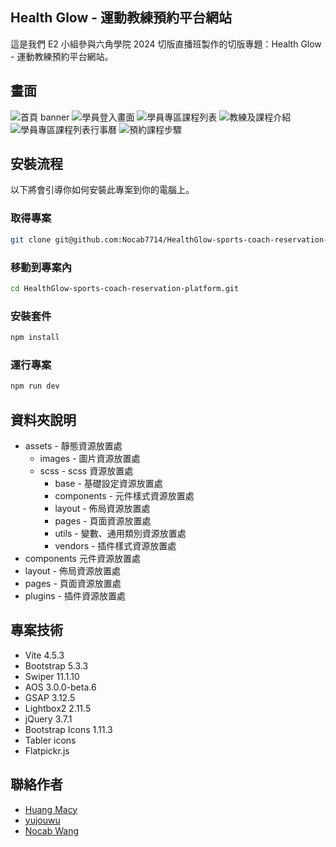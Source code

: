 ## Health Glow - 運動教練預約平台網站

這是我們 E2 小組參與六角學院 2024 切版直播班製作的切版專題：Health Glow - 運動教練預約平台網站。

## 畫面

![首頁 banner ](https://raw.githubusercontent.com/Nocab7714/HealthGlow-sports-coach-reservation-platform/refs/heads/feature/bacon/assets/images/read-me/readme-img-01.png)
![學員登入畫面 ](https://raw.githubusercontent.com/Nocab7714/HealthGlow-sports-coach-reservation-platform/refs/heads/feature/bacon/assets/images/read-me/readme-img-02.png)
![學員專區課程列表 ](https://raw.githubusercontent.com/Nocab7714/HealthGlow-sports-coach-reservation-platform/refs/heads/feature/bacon/assets/images/read-me/readme-img-03.png)
![教練及課程介紹 ](https://raw.githubusercontent.com/Nocab7714/HealthGlow-sports-coach-reservation-platform/refs/heads/feature/bacon/assets/images/read-me/readme-img-04.png)
![學員專區課程列表行事曆 ](https://raw.githubusercontent.com/Nocab7714/HealthGlow-sports-coach-reservation-platform/refs/heads/feature/bacon/assets/images/read-me/readme-img-05.png)
![預約課程步驟 ](https://raw.githubusercontent.com/Nocab7714/HealthGlow-sports-coach-reservation-platform/refs/heads/feature/bacon/assets/images/read-me/readme-img-06.png)

## 安裝流程

以下將會引導你如何安裝此專案到你的電腦上。

### 取得專案

```bash
git clone git@github.com:Nocab7714/HealthGlow-sports-coach-reservation-platform.git
```

### 移動到專案內

```bash
cd HealthGlow-sports-coach-reservation-platform.git
```

### 安裝套件

```bash
npm install
```

### 運行專案

```bash
npm run dev
```

## 資料夾說明

- assets - 靜態資源放置處
  - images - 圖片資源放置處
  - scss - scss 資源放置處
    - base - 基礎設定資源放置處
    - components - 元件樣式資源放置處
    - layout - 佈局資源放置處
    - pages - 頁面資源放置處
    - utils - 變數、通用類別資源放置處
    - vendors - 插件樣式資源放置處
- components 元件資源放置處
- layout - 佈局資源放置處
- pages - 頁面資源放置處
- plugins - 插件資源放置處

## 專案技術

- Vite 4.5.3
- Bootstrap 5.3.3
- Swiper 11.1.10
- AOS 3.0.0-beta.6
- GSAP 3.12.5
- Lightbox2 2.11.5
- jQuery 3.7.1
- Bootstrap Icons 1.11.3
- Tabler icons
- Flatpickr.js

## 聯絡作者

- [Huang Macy](https://github.com/macy1215)
- [yujouwu](https://github.com/yujouwu)
- [Nocab Wang](https://github.com/Nocab7714)